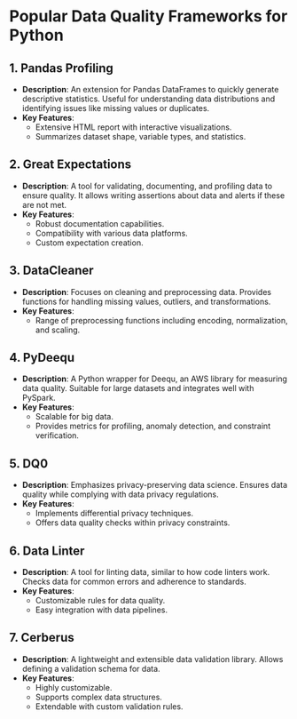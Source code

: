 # Popular Data Quality Frameworks for Python

## 1. Pandas Profiling
- **Description**: An extension for Pandas DataFrames to quickly generate descriptive statistics. Useful for understanding data distributions and identifying issues like missing values or duplicates.
- **Key Features**:
  - Extensive HTML report with interactive visualizations.
  - Summarizes dataset shape, variable types, and statistics.

## 2. Great Expectations
- **Description**: A tool for validating, documenting, and profiling data to ensure quality. It allows writing assertions about data and alerts if these are not met.
- **Key Features**:
  - Robust documentation capabilities.
  - Compatibility with various data platforms.
  - Custom expectation creation.

## 3. DataCleaner
- **Description**: Focuses on cleaning and preprocessing data. Provides functions for handling missing values, outliers, and transformations.
- **Key Features**:
  - Range of preprocessing functions including encoding, normalization, and scaling.

## 4. PyDeequ
- **Description**: A Python wrapper for Deequ, an AWS library for measuring data quality. Suitable for large datasets and integrates well with PySpark.
- **Key Features**:
  - Scalable for big data.
  - Provides metrics for profiling, anomaly detection, and constraint verification.

## 5. DQ0
- **Description**: Emphasizes privacy-preserving data science. Ensures data quality while complying with data privacy regulations.
- **Key Features**:
  - Implements differential privacy techniques.
  - Offers data quality checks within privacy constraints.

## 6. Data Linter
- **Description**: A tool for linting data, similar to how code linters work. Checks data for common errors and adherence to standards.
- **Key Features**:
  - Customizable rules for data quality.
  - Easy integration with data pipelines.

## 7. Cerberus
- **Description**: A lightweight and extensible data validation library. Allows defining a validation schema for data.
- **Key Features**:
  - Highly customizable.
  - Supports complex data structures.
  - Extendable with custom validation rules.
